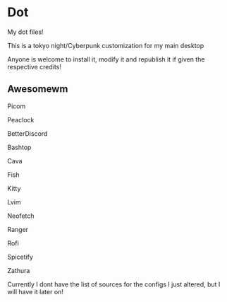 # Dot
My dot files!

This is a tokyo night/Cyberpunk customization for my main desktop

Anyone is welcome to install it, modify it and republish it if given the respective credits!

## Awesomewm

Picom 

Peaclock

BetterDiscord

Bashtop

Cava

Fish

Kitty

Lvim

Neofetch

Ranger

Rofi

Spicetify

Zathura

Currently I dont have the list of sources for the configs I just altered, but I will have it later on!
